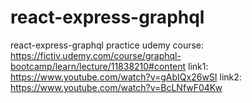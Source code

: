 # react-express-graphql
react-express-graphql practice
udemy course: https://fictiv.udemy.com/course/graphql-bootcamp/learn/lecture/11838210#content
link1: https://www.youtube.com/watch?v=gAbIQx26wSI
link2: https://www.youtube.com/watch?v=BcLNfwF04Kw